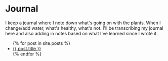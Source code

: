 # Journal

I keep a journal where I note down what's going on with the plants. When I change/add water, what's healthy, what's not. 
I'll be transcribing my journal here and also adding in notes based on what I've learned since I wrote it.

<ul>
  {% for post in site.posts %}
    <li>
      <a href="/hydroponics/{{ post.url }}">{{ post.title }}</a>
    </li>
  {% endfor %}
</ul>
